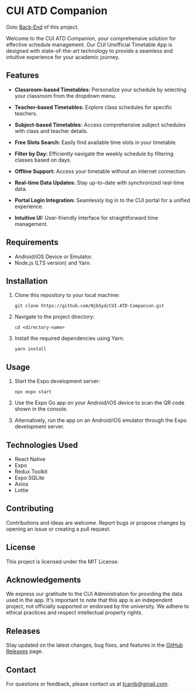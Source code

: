 # CUI ATD Companion

Goto [Back-End](https://github.com/NjbSyd/CUI-ATD-Companion-Scrapper) of this project.

Welcome to the CUI ATD Companion, your comprehensive solution for effective schedule management. Our CUI Unofficial Timetable App is designed with state-of-the-art technology to provide a seamless and intuitive experience for your academic journey.

## Features

- **Classroom-based Timetables:** Personalize your schedule by selecting your classroom from the dropdown menu.

- **Teacher-based Timetables:** Explore class schedules for specific teachers.

- **Subject-based Timetables:** Access comprehensive subject schedules with class and teacher details.

- **Free Slots Search:** Easily find available time slots in your timetable.

- **Filter by Day:** Efficiently navigate the weekly schedule by filtering classes based on days.

- **Offline Support:** Access your timetable without an internet connection.

- **Real-time Data Updates:** Stay up-to-date with synchronized real-time data.

- **Portal Login Integration:** Seamlessly log in to the CUI portal for a unified experience.

- **Intuitive UI:** User-friendly interface for straightforward time management.

## Requirements

- Android/iOS Device or Emulator.
- Node.js (LTS version) and Yarn.

## Installation

1. Clone this repository to your local machine:

    ```
    git clone https://github.com/NjbSyd/CUI-ATD-Companion.git
    ```

2. Navigate to the project directory:

    ```
    cd <directory-name>
    ```

3. Install the required dependencies using Yarn:

    ```
    yarn install
    ```

## Usage

1. Start the Expo development server:

    ```
    npx expo start
    ```

2. Use the Expo Go app on your Android/iOS device to scan the QR code shown in the console.

3. Alternatively, run the app on an Android/iOS emulator through the Expo development server.

## Technologies Used

- React Native
- Expo
- Redux Toolkit
- Expo SQLite
- Axios
- Lottie

## Contributing

Contributions and ideas are welcome. Report bugs or propose changes by opening an issue or creating a pull request.

## License

This project is licensed under the MIT License.

## Acknowledgements

We express our gratitude to the CUI Administration for providing the data used in the app. It's important to note that this app is an independent project, not officially supported or endorsed by the university. We adhere to ethical practices and respect intellectual property rights.

## Releases

Stay updated on the latest changes, bug fixes, and features in the [GitHub Releases](https://github.com/NjbSyd/Unofficial-CUI/releases) page.

## Contact

For questions or feedback, please contact us at [tcanjb@gmail.com](mailto:tcanjb@gmail.com).
